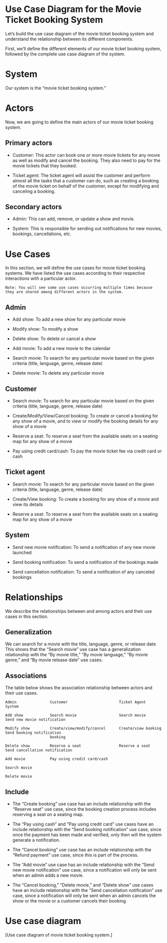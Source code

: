 # Use Case Diagram for the Movie Ticket Booking System
Let’s build the use case diagram of the movie ticket booking system and understand the relationship between its different components.

First, we’ll define the different elements of our movie ticket booking system, followed by the complete use case diagram of the system.

# System
Our system is the “movie ticket booking system.”

# Actors
Now, we are going to define the main actors of our movie ticket booking system.

## Primary actors
- Customer: This actor can book one or more movie tickets for any movie as well as modify and cancel the booking. They also need to pay for the movie tickets that they booked.

- Ticket agent: The ticket agent will assist the customer and perform almost all the tasks that a customer can do, such as creating a booking of the movie ticket on behalf of the customer, except for modifying and canceling a booking.
## Secondary actors
- Admin: This can add, remove, or update a show and movie.

- System: This is responsible for sending out notifications for new movies, bookings, cancellations, etc.
# Use Cases
In this section, we will define the use cases for movie ticket booking systems. We have listed the use cases according to their respective interactions with a particular actor.
```
Note: You will see some use cases occurring multiple times because they are shared among different actors in the system.
```
## Admin
- Add show: To add a new show for any particular movie

- Modify show: To modify a show

- Delete show: To delete or cancel a show

- Add movie: To add a new movie to the calendar

- Search movie: To search for any particular movie based on the given criteria (title, language, genre, release date)

- Delete movie: To delete any particular movie

## Customer
- Search movie: To search for any particular movie based on the given criteria (title, language, genre, release date)

- Create/Modify/View/Cancel booking: To create or cancel a booking for any show of a movie, and to view or modify the booking details for any show of a movie

- Reserve a seat: To reserve a seat from the available seats on a seating map for any show of a movie

- Pay using credit card/cash: To pay the movie ticket fee via credit card or cash

## Ticket agent
- Search movie: To search for any particular movie based on the given criteria (title, language, genre, release date)

- Create/View booking: To create a booking for any show of a movie and view its details

- Reserve a seat: To reserve a seat from the available seats on a seating map for any show of a movie

## System
- Send new movie notification: To send a notification of any new movie launched

- Send booking notification: To send a notification of the bookings made

- Send cancellation notification: To send a notification of any canceled bookings

# Relationships
We describe the relationships between and among actors and their use cases in this section.

## Generalization
We can search for a movie with the title, language, genre, or release date. This shows that the “Search movie” use case has a generalization relationship with the “By movie title,” “By movie language,” “By movie genre,” and “By movie release date” use cases.

## Associations
The table below shows the association relationship between actors and their use cases.
```
Admin               Customer                       Ticket Agent                     System

Add show            Search movie                   Search movie                    Send new movie notification

Modify show         Create/view/modify/cancel      Create/view booking             Send booking notification
                    booking

Delete show         Reserve a seat                 Reserve a seat                  Send cancellation notification

Add movie           Pay using credit card/cash

Search movie

Delete movie
```
## Include
- The “Create booking” use case has an include relationship with the “Reserve seat” use case, since the booking creation process includes reserving a seat on a seating map.

- The “Pay using cash” and “Pay using credit card” use cases have an include relationship with the “Send booking notification” use case, since once the payment has been made and verified, only then will the system generate a notification.

- The “Cancel booking” use case has an include relationship with the “Refund payment” use case, since this is part of the process.

- The “Add movie” use case has an include relationship with the “Send new movie notification” use case, since a notification will only be sent when an admin adds a new movie.

- The “Cancel booking,” “Delete movie,” and “Delete show” use cases have an include relationship with the “Send cancellation notification” use case, since a notification will only be sent when an admin cancels the show or the movie or a customer cancels their booking.

# Use case diagram

[Use case diagram of movie ticket booking system.]
